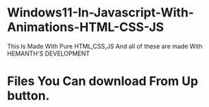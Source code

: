 # Windows11-In-Javascript-With-Animations-HTML-CSS-JS

This Is Made With Pure HTML,CSS,JS
And all of these are made With HEMANTH'S DEVELOPMENT

# Files You Can download From Up button.

